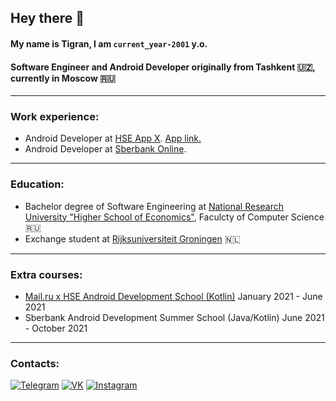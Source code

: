 ## Hey there 👋


#### My name is Tigran, I am `current_year-2001` y.o. 

#### Software Engineer and Android Developer originally from Tashkent 🇺🇿, currently in Moscow 🇷🇺

---

### Work experience:
- Android Developer at [HSE App X](https://it.hse.ru/news/420722171.html). [App link.](https://play.google.com/store/apps/details?id=com.hse.app2&hl=ru&gl=US)
- Android Developer at [Sberbank Online](https://www.sberbank.ru/ru/person).

---

### Education:
- Bachelor degree of Software Engineering at [National Research University "Higher School of Economics"](https://www.hse.ru/en/), Faculcty of Computer Science 🇷🇺
- Exchange student at [Rijksuniversiteit Groningen](https://www.rug.nl/) 🇳🇱

---

### Extra courses:
- [Mail.ru x HSE Android Development School (Kotlin)](https://mailcourses.ru/curriculum/certificates/download/1814/a0796a13-68dd-4977-b0e9-cea39cf6a053/) January 2021 - June 2021
- Sberbank Android Development Summer School (Java/Kotlin) June 2021 - October 2021

---

### Contacts:
[![Telegram](https://img.shields.io/badge/telegram-1DA1F2?logo=telegram&style=for-the-badge&logoColor=fff)](https://t.me/Tigran_K)
[![VK](https://img.shields.io/badge/VK-4b74a2?logo=vk&style=for-the-badge&logoColor=fff)](https://vk.com/k_tigran)
[![Instagram](https://img.shields.io/badge/Instagram-fd5342?logo=instagram&style=for-the-badge&logoColor=fff)](https://www.instagram.com/toto1love)
